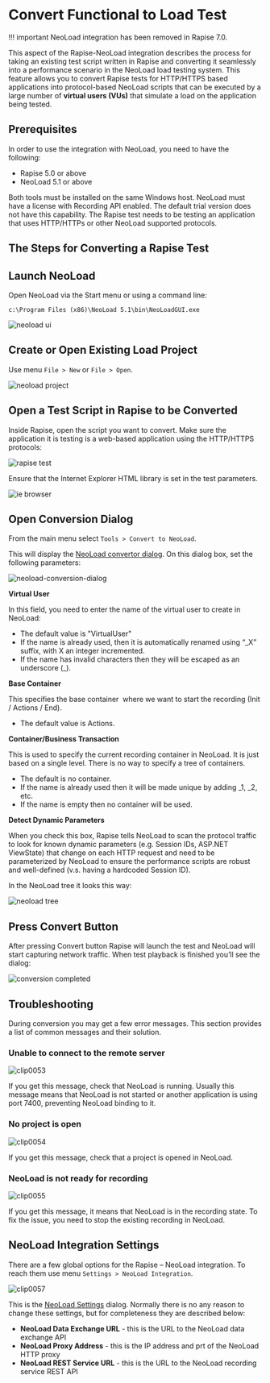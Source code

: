 # Convert Functional to Load Test

!!! important
    NeoLoad integration has been removed in Rapise 7.0.

This aspect of the Rapise-NeoLoad integration describes the process for taking an existing test script written in Rapise and converting it seamlessly into a performance scenario in the NeoLoad load testing system. This feature allows you to convert Rapise tests for HTTP/HTTPS based applications into protocol-based NeoLoad scripts that can be executed by a large number of **virtual users (VUs)** that simulate a load on the application being tested.

## Prerequisites

In order to use the integration with NeoLoad, you need to have the following:

- Rapise 5.0 or above
- NeoLoad 5.1 or above

Both tools must be installed on the same Windows host. NeoLoad must have a license with Recording API enabled. The default trial version does not have this capability. The Rapise test needs to be testing an application that uses HTTP/HTTPs or other NeoLoad supported protocols.

## The Steps for Converting a Rapise Test

## Launch NeoLoad

Open NeoLoad via the Start menu or using a command line:

    c:\Program Files (x86)\NeoLoad 5.1\bin\NeoLoadGUI.exe

![neoload ui](./img/convert_functional_to_load_tes1.png)

## Create or Open Existing Load Project

Use menu `File > New` or `File > Open`.

![neoload project](./img/convert_functional_to_load_tes2.png)

## Open a Test Script in Rapise to be Converted

Inside Rapise, open the script you want to convert. Make sure the application it is testing is a web-based application using the HTTP/HTTPS protocols:

![rapise test](./img/convert_functional_to_load_tes3.png)

Ensure that the Internet Explorer HTML library is set in the test parameters.

![ie browser](./img/convert_functional_to_load_tes4.png)

## Open Conversion Dialog

From the main menu select `Tools > Convert to NeoLoad`.

This will display the [NeoLoad convertor dialog](neoload_convertor_dialog.md). On this dialog box, set the following parameters:

![neoload-conversion-dialog](./img/convert_functional_to_load_tes6.png)

**Virtual User**

In this field, you need to enter the name of the virtual user to create in NeoLoad:

- The default value is "VirtualUser"
- If the name is already used, then it is automatically renamed using “_X” suffix, with X an integer incremented.
- If the name has invalid characters then they will be escaped as an underscore (_).

**Base Container**

This specifies the base container  where we want to start the recording (Init / Actions / End).

- The default value is Actions.

**Container/Business Transaction**

This is used to specify the current recording container in NeoLoad. It is just based on a single level. There is no way to specify a tree of containers.

- The default is no container.
- If the name is already used then it will be made unique by adding _1, _2, etc.
- If the name is empty then no container will be used.

**Detect Dynamic Parameters**

When you check this box, Rapise tells NeoLoad to scan the protocol traffic to look for known dynamic parameters (e.g. Session IDs, ASP.NET ViewState) that change on each HTTP request and need to be parameterized by NeoLoad to ensure the performance scripts are robust and well-defined (v.s. having a hardcoded Session ID).

In the NeoLoad tree it looks this way:

![neoload tree](./img/convert_functional_to_load_tes7.png)

## Press Convert Button

After pressing Convert button Rapise will launch the test and NeoLoad will start capturing network traffic. When test playback is finished
you’ll see the dialog:

![conversion completed](./img/convert_functional_to_load_tes8.png)

## Troubleshooting

During conversion you may get a few error messages. This section provides a list of common messages and their solution.

### Unable to connect to the remote server

![clip0053](./img/convert_functional_to_load_tes9.png)

If you get this message, check that NeoLoad is running. Usually this message means that NeoLoad is not started or another application is using port 7400, preventing NeoLoad binding to it.

### No project is open

![clip0054](./img/convert_functional_to_load_tes10.png)

If you get this message, check that a project is opened in NeoLoad.

### NeoLoad is not ready for recording

![clip0055](./img/convert_functional_to_load_tes11.png)

If you get this message, it means that NeoLoad is in the recording state. To fix the issue, you need to stop the existing recording in
NeoLoad.

## NeoLoad Integration Settings

There are a few global options for the Rapise – NeoLoad integration. To reach them use menu `Settings > NeoLoad Integration`.

![clip0057](./img/convert_functional_to_load_tes13.png)

This is the [NeoLoad Settings](neoload_settings_dialog.md) dialog. Normally there is no any reason to change these settings, but for
completeness they are described below:

- **NeoLoad Data Exchange URL** - this is the URL to the NeoLoad data exchange API
- **NeoLoad Proxy Address** - this is the IP address and prt of the NeoLoad HTTP proxy
- **NeoLoad REST Service URL** - this is the URL to the NeoLoad recording service REST API
